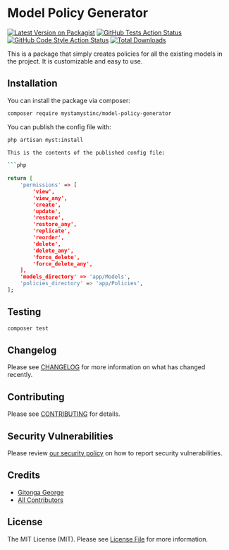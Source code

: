 # Model Policy  Generator

[![Latest Version on Packagist](https://img.shields.io/packagist/v/mystamystinc/model-policy-generator.svg?style=flat-square)](https://packagist.org/packages/mystamystinc/model-policy-generator)
[![GitHub Tests Action Status](https://img.shields.io/github/actions/workflow/status/mystamystinc/model-policy-generator/run-tests.yml?branch=main&label=tests&style=flat-square)](https://github.com/mystamystinc/model-policy-generator/actions?query=workflow%3Arun-tests+branch%3Amain)
[![GitHub Code Style Action Status](https://img.shields.io/github/actions/workflow/status/mystamystinc/model-policy-generator/fix-php-code-style-issues.yml?branch=main&label=code%20style&style=flat-square)](https://github.com/mystamystinc/model-policy-generator/actions?query=workflow%3A"Fix+PHP+code+style+issues"+branch%3Amain)
[![Total Downloads](https://img.shields.io/packagist/dt/mystamystinc/model-policy-generator.svg?style=flat-square)](https://packagist.org/packages/mystamystinc/model-policy-generator)

This is a package that simply creates policies for all the existing models in the project. 
It is customizable and easy to use.

## Installation

You can install the package via composer:

```bash
composer require mystamystinc/model-policy-generator
``` 

You can publish the config file with:

```bash
php artisan myst:install 

This is the contents of the published config file:

```php
 
return [ 
    'permissions' => [
        'view',
        'view_any',
        'create',
        'update',
        'restore',
        'restore_any',
        'replicate',
        'reorder',
        'delete',
        'delete_any',
        'force_delete',
        'force_delete_any',
    ],
    'models_directory' => 'app/Models',
    'policies_directory' => 'app/Policies',
];
``` 
 
## Testing

```bash
composer test
```

## Changelog

Please see [CHANGELOG](CHANGELOG.md) for more information on what has changed recently.

## Contributing

Please see [CONTRIBUTING](CONTRIBUTING.md) for details.

## Security Vulnerabilities

Please review [our security policy](../../security/policy) on how to report security vulnerabilities.

## Credits

- [Gitonga George](https://github.com/GitongaGeorge)
- [All Contributors](../../contributors)

## License

The MIT License (MIT). Please see [License File](LICENSE.md) for more information.
